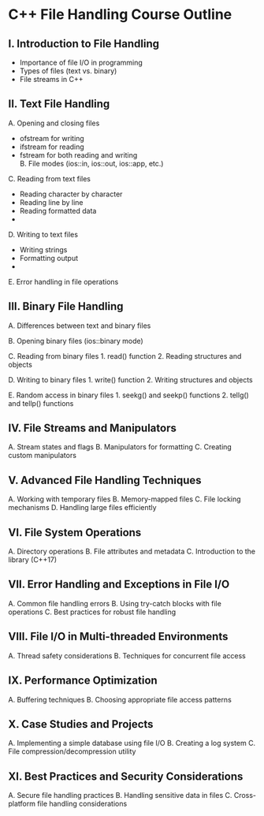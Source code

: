 # C++ File Handling Course Outline

## I. Introduction to File Handling
- Importance of file I/O in programming
- Types of files (text vs. binary)
- File streams in C++

## II. Text File Handling
   A. Opening and closing files
   - ofstream for writing
   - ifstream for reading
   - fstream for both reading and writing   
   B. File modes (ios::in, ios::out, ios::app, etc.)

   C. Reading from text files
   
   - Reading character by character
   - Reading line by line
   - Reading formatted data
   - 
   D. Writing to text files
   - Writing strings
   - Formatting output
   - 
   E. Error handling in file operations

## III. Binary File Handling
   A. Differences between text and binary files
   
   B. Opening binary files (ios::binary mode)
   
   C. Reading from binary files
      1. read() function
      2. Reading structures and objects
      
   D. Writing to binary files
      1. write() function
      2. Writing structures and objects
      
   E. Random access in binary files
      1. seekg() and seekp() functions
      2. tellg() and tellp() functions

## IV. File Streams and Manipulators
   A. Stream states and flags
   B. Manipulators for formatting
   C. Creating custom manipulators

## V. Advanced File Handling Techniques
   A. Working with temporary files
   B. Memory-mapped files
   C. File locking mechanisms
   D. Handling large files efficiently

## VI. File System Operations
   A. Directory operations
   B. File attributes and metadata
   C. Introduction to the <filesystem> library (C++17)

## VII. Error Handling and Exceptions in File I/O
   A. Common file handling errors
   B. Using try-catch blocks with file operations
   C. Best practices for robust file handling

## VIII. File I/O in Multi-threaded Environments
   A. Thread safety considerations
   B. Techniques for concurrent file access

## IX. Performance Optimization
   A. Buffering techniques
   B. Choosing appropriate file access patterns

## X. Case Studies and Projects
   A. Implementing a simple database using file I/O
   B. Creating a log system
   C. File compression/decompression utility

## XI. Best Practices and Security Considerations
   A. Secure file handling practices
   B. Handling sensitive data in files
   C. Cross-platform file handling considerations
